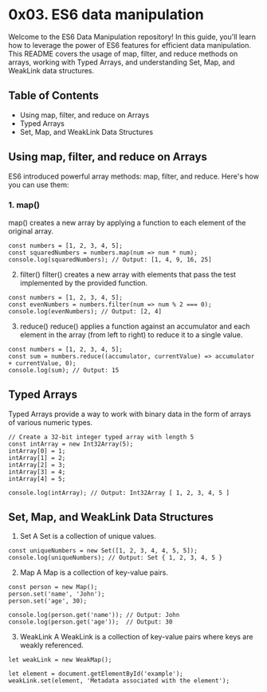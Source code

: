 # 0x03. ES6 data manipulation
Welcome to the ES6 Data Manipulation repository! In this guide, you'll learn how to leverage the power of ES6 features for efficient data manipulation. This README covers the usage of map, filter, and reduce methods on arrays, working with Typed Arrays, and understanding Set, Map, and WeakLink data structures.

## Table of Contents
- Using map, filter, and reduce on Arrays
- Typed Arrays
- Set, Map, and WeakLink Data Structures
## Using map, filter, and reduce on Arrays <a name="array-methods"></a>
ES6 introduced powerful array methods: map, filter, and reduce. Here's how you can use them:

### 1. map()
map() creates a new array by applying a function to each element of the original array.

```
const numbers = [1, 2, 3, 4, 5];
const squaredNumbers = numbers.map(num => num * num);
console.log(squaredNumbers); // Output: [1, 4, 9, 16, 25]
```

2. filter()
filter() creates a new array with elements that pass the test implemented by the provided function.

```
const numbers = [1, 2, 3, 4, 5];
const evenNumbers = numbers.filter(num => num % 2 === 0);
console.log(evenNumbers); // Output: [2, 4]
```

3. reduce()
reduce() applies a function against an accumulator and each element in the array (from left to right) to reduce it to a single value.

```
const numbers = [1, 2, 3, 4, 5];
const sum = numbers.reduce((accumulator, currentValue) => accumulator + currentValue, 0);
console.log(sum); // Output: 15
```

## Typed Arrays <a name="typed-arrays"></a>
Typed Arrays provide a way to work with binary data in the form of arrays of various numeric types.

```
// Create a 32-bit integer typed array with length 5
const intArray = new Int32Array(5);
intArray[0] = 1;
intArray[1] = 2;
intArray[2] = 3;
intArray[3] = 4;
intArray[4] = 5;

console.log(intArray); // Output: Int32Array [ 1, 2, 3, 4, 5 ]
```

## Set, Map, and WeakLink Data Structures <a name="data-structures"></a>
1. Set
A Set is a collection of unique values.

```
const uniqueNumbers = new Set([1, 2, 3, 4, 4, 5, 5]);
console.log(uniqueNumbers); // Output: Set { 1, 2, 3, 4, 5 }
```


2. Map
A Map is a collection of key-value pairs.

```
const person = new Map();
person.set('name', 'John');
person.set('age', 30);

console.log(person.get('name')); // Output: John
console.log(person.get('age'));  // Output: 30

```

3. WeakLink
A WeakLink is a collection of key-value pairs where keys are weakly referenced.

```
let weakLink = new WeakMap();

let element = document.getElementById('example');
weakLink.set(element, 'Metadata associated with the element');

```
